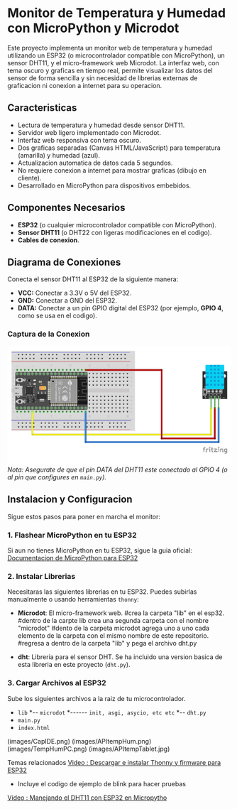 # Monitor de Temperatura y Humedad con MicroPython y Microdot

Este proyecto implementa un monitor web de temperatura y humedad utilizando un ESP32 (o microcontrolador compatible con MicroPython), un sensor DHT11, y el micro-framework web Microdot. La interfaz web, con tema oscuro y graficas en tiempo real, permite visualizar los datos del sensor de forma sencilla y sin necesidad de librerias externas de graficacion ni conexion a internet para su operacion.

## Caracteristicas

* Lectura de temperatura y humedad desde sensor DHT11.
* Servidor web ligero implementado con Microdot.
* Interfaz web responsiva con tema oscuro.
* Dos graficas separadas (Canvas HTML/JavaScript) para temperatura (amarilla) y humedad (azul).
* Actualizacion automatica de datos cada 5 segundos.
* No requiere conexion a internet para mostrar graficas (dibujo en cliente).
* Desarrollado en MicroPython para dispositivos embebidos.

## Componentes Necesarios

* **ESP32** (o cualquier microcontrolador compatible con MicroPython).
* **Sensor DHT11** (o DHT22 con ligeras modificaciones en el codigo).
* **Cables de conexion**.

## Diagrama de Conexiones

Conecta el sensor DHT11 al ESP32 de la siguiente manera:

* **VCC:** Conectar a 3.3V o 5V del ESP32.
* **GND:** Conectar a GND del ESP32.
* **DATA:** Conectar a un pin GPIO digital del ESP32 (por ejemplo, **GPIO 4**, como se usa en el codigo).

### Captura de la Conexion
![Conexion DHT11 a ESP32](images/dht11_esp32_connection.png)
_Nota: Asegurate de que el pin DATA del DHT11 este conectado al GPIO 4 (o al pin que configures en `main.py`)._

## Instalacion y Configuracion

Sigue estos pasos para poner en marcha el monitor:

### 1. Flashear MicroPython en tu ESP32

Si aun no tienes MicroPython en tu ESP32, sigue la guia oficial: [Documentacion de MicroPython para ESP32](https://docs.micropython.org/en/latest/esp32/tutorial/intro.html)

### 2. Instalar Librerias

Necesitaras las siguientes librerias en tu ESP32. Puedes subirlas manualmente o usando herramientas  `thonny`:

* **Microdot**: El micro-framework web.
    #crea la carpeta "lib" en el esp32.
    #dentro de la carpte lib crea una segunda carpeta con el nombre "microdot"
        #dento de la carpeta microdot agrega uno a uno cada elemento de la carpeta con el mismo nombre de este repositorio.
    #regresa a dentro de la carpeta "lib" y pega el archivo dht.py
    
* **dht**: Libreria para el sensor DHT. Se ha incluido una version basica de esta libreria en este proyecto (`dht.py`).

### 3. Cargar Archivos al ESP32

Sube los siguientes archivos a la raiz de tu microcontrolador. 

* `lib`
    *-- `microdot`
    *------ `init, asgi, asycio, etc etc`
    *-- `dht.py`
* `main.py`
* `index.html`

(images/CapIDE.png)
(images/APItempHum.png)
(images/TempHumPC.png)
(images/APItempTablet.jpg)

Temas relacionados
[Video : Descargar e instalar Thonny y firmware para ESP32](https://www.youtube.com/watch?v=3Yl2hgGaKy0&ab_channel=Ing.RMHG)
* Incluye el codigo de ejemplo de blink para hacer pruebas

[Video : Manejando el DHT11 con ESP32 en Micropytho](https://www.youtube.com/watch?v=k0yW6oyLC7I&ab_channel=CreatividadAhora)